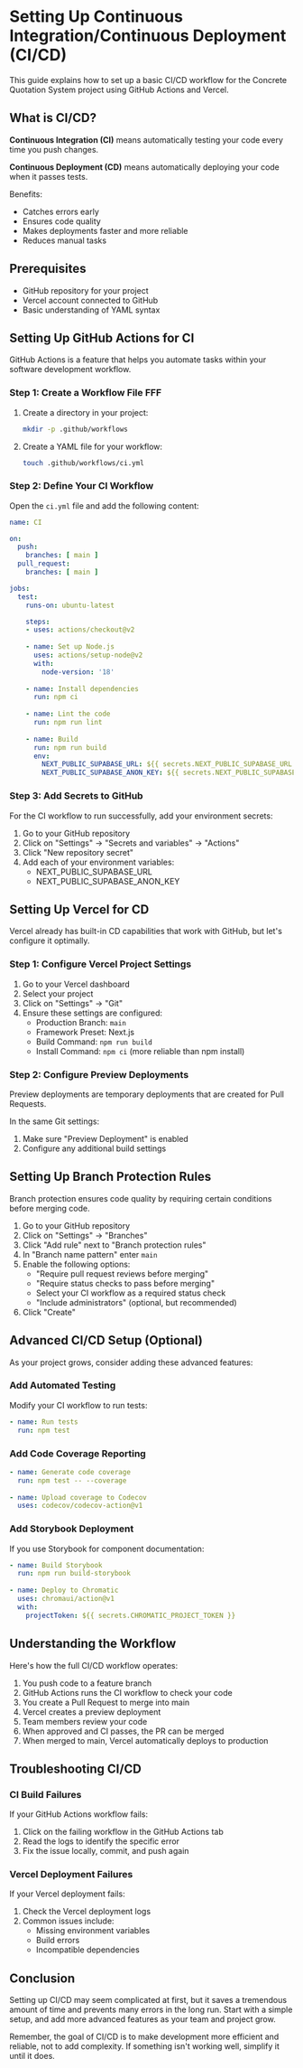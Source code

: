 # Setting Up Continuous Integration/Continuous Deployment (CI/CD)

This guide explains how to set up a basic CI/CD workflow for the Concrete Quotation System project using GitHub Actions and Vercel.

## What is CI/CD?

**Continuous Integration (CI)** means automatically testing your code every time you push changes.

**Continuous Deployment (CD)** means automatically deploying your code when it passes tests.

Benefits:
- Catches errors early
- Ensures code quality
- Makes deployments faster and more reliable
- Reduces manual tasks

## Prerequisites

- GitHub repository for your project
- Vercel account connected to GitHub
- Basic understanding of YAML syntax

## Setting Up GitHub Actions for CI

GitHub Actions is a feature that helps you automate tasks within your software development workflow.

### Step 1: Create a Workflow File FFF

1. Create a directory in your project:
   ```bash
   mkdir -p .github/workflows
   ```

2. Create a YAML file for your workflow:
   ```bash
   touch .github/workflows/ci.yml
   ```

### Step 2: Define Your CI Workflow

Open the `ci.yml` file and add the following content:

```yaml
name: CI

on:
  push:
    branches: [ main ]
  pull_request:
    branches: [ main ]

jobs:
  test:
    runs-on: ubuntu-latest

    steps:
    - uses: actions/checkout@v2
    
    - name: Set up Node.js
      uses: actions/setup-node@v2
      with:
        node-version: '18'
        
    - name: Install dependencies
      run: npm ci
      
    - name: Lint the code
      run: npm run lint
      
    - name: Build
      run: npm run build
      env:
        NEXT_PUBLIC_SUPABASE_URL: ${{ secrets.NEXT_PUBLIC_SUPABASE_URL }}
        NEXT_PUBLIC_SUPABASE_ANON_KEY: ${{ secrets.NEXT_PUBLIC_SUPABASE_ANON_KEY }}
```

### Step 3: Add Secrets to GitHub

For the CI workflow to run successfully, add your environment secrets:

1. Go to your GitHub repository
2. Click on "Settings" -> "Secrets and variables" -> "Actions"
3. Click "New repository secret"
4. Add each of your environment variables:
   - NEXT_PUBLIC_SUPABASE_URL
   - NEXT_PUBLIC_SUPABASE_ANON_KEY

## Setting Up Vercel for CD

Vercel already has built-in CD capabilities that work with GitHub, but let's configure it optimally.

### Step 1: Configure Vercel Project Settings

1. Go to your Vercel dashboard
2. Select your project
3. Click on "Settings" -> "Git"
4. Ensure these settings are configured:
   - Production Branch: `main`
   - Framework Preset: Next.js
   - Build Command: `npm run build`
   - Install Command: `npm ci` (more reliable than npm install)

### Step 2: Configure Preview Deployments

Preview deployments are temporary deployments that are created for Pull Requests.

In the same Git settings:
1. Make sure "Preview Deployment" is enabled
2. Configure any additional build settings

## Setting Up Branch Protection Rules

Branch protection ensures code quality by requiring certain conditions before merging code.

1. Go to your GitHub repository
2. Click on "Settings" -> "Branches"
3. Click "Add rule" next to "Branch protection rules"
4. In "Branch name pattern" enter `main`
5. Enable the following options:
   - "Require pull request reviews before merging"
   - "Require status checks to pass before merging"
   - Select your CI workflow as a required status check
   - "Include administrators" (optional, but recommended)
6. Click "Create"

## Advanced CI/CD Setup (Optional)

As your project grows, consider adding these advanced features:

### Add Automated Testing

Modify your CI workflow to run tests:

```yaml
- name: Run tests
  run: npm test
```

### Add Code Coverage Reporting

```yaml
- name: Generate code coverage
  run: npm test -- --coverage
  
- name: Upload coverage to Codecov
  uses: codecov/codecov-action@v1
```

### Add Storybook Deployment

If you use Storybook for component documentation:

```yaml
- name: Build Storybook
  run: npm run build-storybook
  
- name: Deploy to Chromatic
  uses: chromaui/action@v1
  with:
    projectToken: ${{ secrets.CHROMATIC_PROJECT_TOKEN }}
```

## Understanding the Workflow

Here's how the full CI/CD workflow operates:

1. You push code to a feature branch
2. GitHub Actions runs the CI workflow to check your code
3. You create a Pull Request to merge into main
4. Vercel creates a preview deployment
5. Team members review your code
6. When approved and CI passes, the PR can be merged
7. When merged to main, Vercel automatically deploys to production

## Troubleshooting CI/CD

### CI Build Failures

If your GitHub Actions workflow fails:
1. Click on the failing workflow in the GitHub Actions tab
2. Read the logs to identify the specific error
3. Fix the issue locally, commit, and push again

### Vercel Deployment Failures

If your Vercel deployment fails:
1. Check the Vercel deployment logs
2. Common issues include:
   - Missing environment variables
   - Build errors
   - Incompatible dependencies

## Conclusion

Setting up CI/CD may seem complicated at first, but it saves a tremendous amount of time and prevents many errors in the long run. Start with a simple setup, and add more advanced features as your team and project grow.

Remember, the goal of CI/CD is to make development more efficient and reliable, not to add complexity. If something isn't working well, simplify it until it does. 